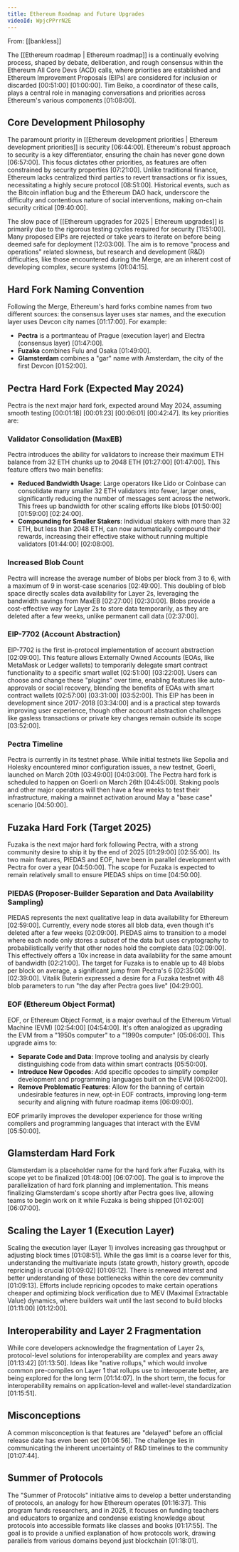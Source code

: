```yaml
---
title: Ethereum Roadmap and Future Upgrades
videoId: WpjcPPrrN2E
---
```


From: [[bankless]] <br/> 

The [[Ethereum roadmap | Ethereum roadmap]] is a continually evolving process, shaped by debate, deliberation, and rough consensus within the Ethereum All Core Devs (ACD) calls, where priorities are established and Ethereum Improvement Proposals (EIPs) are considered for inclusion or discarded <a class="yt-timestamp" data-t="00:51:00">[00:51:00]</a> <a class="yt-timestamp" data-t="01:00:00">[01:00:00]</a>. Tim Beiko, a coordinator of these calls, plays a central role in managing conversations and priorities across Ethereum's various components <a class="yt-timestamp" data-t="01:08:00">[01:08:00]</a>.

## Core Development Philosophy

The paramount priority in [[Ethereum development priorities | Ethereum development priorities]] is security <a class="yt-timestamp" data-t="06:44:00">[06:44:00]</a>. Ethereum's robust approach to security is a key differentiator, ensuring the chain has never gone down <a class="yt-timestamp" data-t="06:57:00">[06:57:00]</a>. This focus dictates other priorities, as features are often constrained by security properties <a class="yt-timestamp" data-t="07:21:00">[07:21:00]</a>. Unlike traditional finance, Ethereum lacks centralized third parties to revert transactions or fix issues, necessitating a highly secure protocol <a class="yt-timestamp" data-t="08:51:00">[08:51:00]</a>. Historical events, such as the Bitcoin inflation bug and the Ethereum DAO hack, underscore the difficulty and contentious nature of social interventions, making on-chain security critical <a class="yt-timestamp" data-t="09:40:00">[09:40:00]</a>.

The slow pace of [[Ethereum upgrades for 2025 | Ethereum upgrades]] is primarily due to the rigorous testing cycles required for security <a class="yt-timestamp" data-t="11:51:00">[11:51:00]</a>. Many proposed EIPs are rejected or take years to iterate on before being deemed safe for deployment <a class="yt-timestamp" data-t="12:03:00">[12:03:00]</a>. The aim is to remove "process and operations" related slowness, but research and development (R&D) difficulties, like those encountered during the Merge, are an inherent cost of developing complex, secure systems <a class="yt-timestamp" data-t="01:04:15">[01:04:15]</a>.

## Hard Fork Naming Convention

Following the Merge, Ethereum's hard forks combine names from two different sources: the consensus layer uses star names, and the execution layer uses Devcon city names <a class="yt-timestamp" data-t="01:17:00">[01:17:00]</a>. For example:
*   **Pectra** is a portmanteau of Prague (execution layer) and Electra (consensus layer) <a class="yt-timestamp" data-t="01:47:00">[01:47:00]</a>.
*   **Fuzaka** combines Fulu and Osaka <a class="yt-timestamp" data-t="01:49:00">[01:49:00]</a>.
*   **Glamsterdam** combines a "gar" name with Amsterdam, the city of the first Devcon <a class="yt-timestamp" data-t="01:52:00">[01:52:00]</a>.

## Pectra Hard Fork (Expected May 2024)

Pectra is the next major hard fork, expected around May 2024, assuming smooth testing <a class="yt-timestamp" data-t="00:01:18">[00:01:18]</a> <a class="yt-timestamp" data-t="00:01:23">[00:01:23]</a> <a class="yt-timestamp" data-t="00:06:01">[00:06:01]</a> <a class="yt-timestamp" data-t="00:42:47">[00:42:47]</a>. Its key priorities are:

### Validator Consolidation (MaxEB)
Pectra introduces the ability for validators to increase their maximum ETH balance from 32 ETH chunks up to 2048 ETH <a class="yt-timestamp" data-t="01:27:00">[01:27:00]</a> <a class="yt-timestamp" data-t="01:47:00">[01:47:00]</a>. This feature offers two main benefits:
*   **Reduced Bandwidth Usage**: Large operators like Lido or Coinbase can consolidate many smaller 32 ETH validators into fewer, larger ones, significantly reducing the number of messages sent across the network. This frees up bandwidth for other scaling efforts like blobs <a class="yt-timestamp" data-t="01:50:00">[01:50:00]</a> <a class="yt-timestamp" data-t="01:59:00">[01:59:00]</a> <a class="yt-timestamp" data-t="02:24:00">[02:24:00]</a>.
*   **Compounding for Smaller Stakers**: Individual stakers with more than 32 ETH, but less than 2048 ETH, can now automatically compound their rewards, increasing their effective stake without running multiple validators <a class="yt-timestamp" data-t="01:44:00">[01:44:00]</a> <a class="yt-timestamp" data-t="02:08:00">[02:08:00]</a>.

### Increased Blob Count
Pectra will increase the average number of blobs per block from 3 to 6, with a maximum of 9 in worst-case scenarios <a class="yt-timestamp" data-t="02:49:00">[02:49:00]</a>. This doubling of blob space directly scales data availability for Layer 2s, leveraging the bandwidth savings from MaxEB <a class="yt-timestamp" data-t="02:27:00">[02:27:00]</a> <a class="yt-timestamp" data-t="02:30:00">[02:30:00]</a>. Blobs provide a cost-effective way for Layer 2s to store data temporarily, as they are deleted after a few weeks, unlike permanent call data <a class="yt-timestamp" data-t="02:37:00">[02:37:00]</a>.

### EIP-7702 (Account Abstraction)
EIP-7702 is the first in-protocol implementation of account abstraction <a class="yt-timestamp" data-t="02:09:00">[02:09:00]</a>. This feature allows Externally Owned Accounts (EOAs, like MetaMask or Ledger wallets) to temporarily delegate smart contract functionality to a specific smart wallet <a class="yt-timestamp" data-t="02:51:00">[02:51:00]</a> <a class="yt-timestamp" data-t="03:22:00">[03:22:00]</a>. Users can choose and change these "plugins" over time, enabling features like auto-approvals or social recovery, blending the benefits of EOAs with smart contract wallets <a class="yt-timestamp" data-t="02:57:00">[02:57:00]</a> <a class="yt-timestamp" data-t="03:31:00">[03:31:00]</a> <a class="yt-timestamp" data-t="03:52:00">[03:52:00]</a>. This EIP has been in development since 2017-2018 <a class="yt-timestamp" data-t="03:34:00">[03:34:00]</a> and is a practical step towards improving user experience, though other account abstraction challenges like gasless transactions or private key changes remain outside its scope <a class="yt-timestamp" data-t="03:52:00">[03:52:00]</a>.

### Pectra Timeline
Pectra is currently in its testnet phase. While initial testnets like Sepolia and Holesky encountered minor configuration issues, a new testnet, Goerli, launched on March 20th <a class="yt-timestamp" data-t="03:49:00">[03:49:00]</a> <a class="yt-timestamp" data-t="04:03:00">[04:03:00]</a>. The Pectra hard fork is scheduled to happen on Goerli on March 26th <a class="yt-timestamp" data-t="04:45:00">[04:45:00]</a>. Staking pools and other major operators will then have a few weeks to test their infrastructure, making a mainnet activation around May a "base case" scenario <a class="yt-timestamp" data-t="04:50:00">[04:50:00]</a>.

## Fuzaka Hard Fork (Target 2025)

Fuzaka is the next major hard fork following Pectra, with a strong community desire to ship it by the end of 2025 <a class="yt-timestamp" data-t="01:29:00">[01:29:00]</a> <a class="yt-timestamp" data-t="02:55:00">[02:55:00]</a>. Its two main features, PIEDAS and EOF, have been in parallel development with Pectra for over a year <a class="yt-timestamp" data-t="04:50:00">[04:50:00]</a>. The scope for Fuzaka is expected to remain relatively small to ensure PIEDAS ships on time <a class="yt-timestamp" data-t="04:50:00">[04:50:00]</a>.

### PIEDAS (Proposer-Builder Separation and Data Availability Sampling)
PIEDAS represents the next qualitative leap in data availability for Ethereum <a class="yt-timestamp" data-t="02:59:00">[02:59:00]</a>. Currently, every node stores all blob data, even though it's deleted after a few weeks <a class="yt-timestamp" data-t="02:09:00">[02:09:00]</a>. PIEDAS aims to transition to a model where each node only stores a *subset* of the data but uses cryptography to probabilistically verify that other nodes hold the complete data <a class="yt-timestamp" data-t="02:09:00">[02:09:00]</a>. This effectively offers a 10x increase in data availability for the same amount of bandwidth <a class="yt-timestamp" data-t="02:21:00">[02:21:00]</a>. The target for Fuzaka is to enable up to 48 blobs per block on average, a significant jump from Pectra's 6 <a class="yt-timestamp" data-t="02:35:00">[02:35:00]</a> <a class="yt-timestamp" data-t="02:39:00">[02:39:00]</a>. Vitalik Buterin expressed a desire for a Fuzaka testnet with 48 blob parameters to run "the day after Pectra goes live" <a class="yt-timestamp" data-t="04:29:00">[04:29:00]</a>.

### EOF (Ethereum Object Format)
EOF, or Ethereum Object Format, is a major overhaul of the Ethereum Virtual Machine (EVM) <a class="yt-timestamp" data-t="02:54:00">[02:54:00]</a> <a class="yt-timestamp" data-t="04:54:00">[04:54:00]</a>. It's often analogized as upgrading the EVM from a "1950s computer" to a "1990s computer" <a class="yt-timestamp" data-t="05:06:00">[05:06:00]</a>. This upgrade aims to:
*   **Separate Code and Data**: Improve tooling and analysis by clearly distinguishing code from data within smart contracts <a class="yt-timestamp" data-t="05:50:00">[05:50:00]</a>.
*   **Introduce New Opcodes**: Add specific opcodes to simplify compiler development and programming languages built on the EVM <a class="yt-timestamp" data-t="06:02:00">[06:02:00]</a>.
*   **Remove Problematic Features**: Allow for the banning of certain undesirable features in new, opt-in EOF contracts, improving long-term security and aligning with future roadmap items <a class="yt-timestamp" data-t="06:09:00">[06:09:00]</a>.

EOF primarily improves the developer experience for those writing compilers and programming languages that interact with the EVM <a class="yt-timestamp" data-t="05:50:00">[05:50:00]</a>.

## Glamsterdam Hard Fork

Glamsterdam is a placeholder name for the hard fork after Fuzaka, with its scope yet to be finalized <a class="yt-timestamp" data-t="01:48:00">[01:48:00]</a> <a class="yt-timestamp" data-t="06:07:00">[06:07:00]</a>. The goal is to improve the parallelization of hard fork planning and implementation. This means finalizing Glamsterdam's scope shortly after Pectra goes live, allowing teams to begin work on it while Fuzaka is being shipped <a class="yt-timestamp" data-t="01:02:00">[01:02:00]</a> <a class="yt-timestamp" data-t="06:07:00">[06:07:00]</a>.

## Scaling the Layer 1 (Execution Layer)

Scaling the execution layer (Layer 1) involves increasing gas throughput or adjusting block times <a class="yt-timestamp" data-t="01:08:51">[01:08:51]</a>. While the gas limit is a coarse lever for this, understanding the multivariate inputs (state growth, history growth, opcode repricing) is crucial <a class="yt-timestamp" data-t="01:09:02">[01:09:02]</a> <a class="yt-timestamp" data-t="01:09:12">[01:09:12]</a>. There is renewed interest and better understanding of these bottlenecks within the core dev community <a class="yt-timestamp" data-t="01:09:13">[01:09:13]</a>. Efforts include repricing opcodes to make certain operations cheaper and optimizing block verification due to MEV (Maximal Extractable Value) dynamics, where builders wait until the last second to build blocks <a class="yt-timestamp" data-t="01:11:00">[01:11:00]</a> <a class="yt-timestamp" data-t="01:12:00">[01:12:00]</a>.

## Interoperability and Layer 2 Fragmentation

While core developers acknowledge the fragmentation of Layer 2s, protocol-level solutions for interoperability are complex and years away <a class="yt-timestamp" data-t="01:13:42">[01:13:42]</a> <a class="yt-timestamp" data-t="01:13:50">[01:13:50]</a>. Ideas like "native rollups," which would involve common pre-compiles on Layer 1 that rollups use to interoperate better, are being explored for the long term <a class="yt-timestamp" data-t="01:14:07">[01:14:07]</a>. In the short term, the focus for interoperability remains on application-level and wallet-level standardization <a class="yt-timestamp" data-t="01:15:51">[01:15:51]</a>.

## Misconceptions

A common misconception is that features are "delayed" before an official release date has even been set <a class="yt-timestamp" data-t="01:06:56">[01:06:56]</a>. The challenge lies in communicating the inherent uncertainty of R&D timelines to the community <a class="yt-timestamp" data-t="01:07:44">[01:07:44]</a>.

## Summer of Protocols

The "Summer of Protocols" initiative aims to develop a better understanding of protocols, an analogy for how Ethereum operates <a class="yt-timestamp" data-t="01:16:37">[01:16:37]</a>. This program funds researchers, and in 2025, it focuses on funding teachers and educators to organize and condense existing knowledge about protocols into accessible formats like classes and books <a class="yt-timestamp" data-t="01:17:55">[01:17:55]</a>. The goal is to provide a unified explanation of how protocols work, drawing parallels from various domains beyond just blockchain <a class="yt-timestamp" data-t="01:18:01">[01:18:01]</a>.
